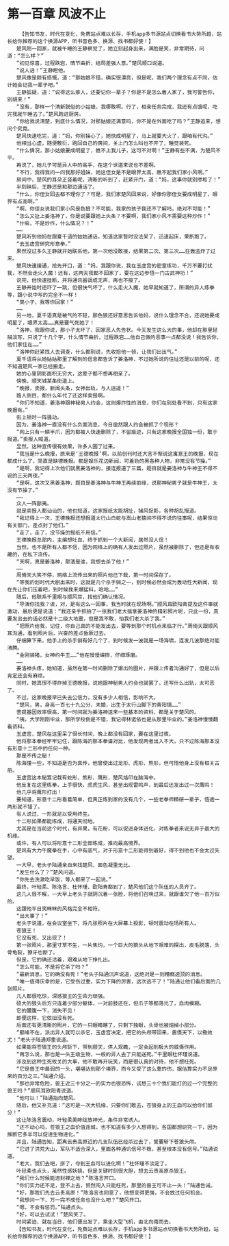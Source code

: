 # 第一百章 风波不止
        【告知书友，时代在变化，免费站点难以长存，手机app多书源站点切换看书大势所趋，站长给你推荐的这个换源APP，听书音色多、换源、找书都好使！】
       楚风刚一回家，就被午睡的王静察觉了，她立刻起身出来，满脸是笑，非常期待，问道：“怎么样？”
       “初见惊喜，过程跌宕，情节曲折，结局差强人意。”楚风顺口说道。
       “说人话！”王静瞪他。
       楚风像是颇有感慨，道：“那姑娘不错，确实很漂亮，但是呢，我们两个理念有点不同，估计她会记我一辈子吧。”
       王静狐疑，道：“说得这么瘆人，还要记你一辈子？你是不是怎么着人家了，我可警告你，别胡来！”
       “没有，那样一个清新脱俗的小姑娘，我哪敢啊。行了，相亲任务完成，我还有点饿呢，吃完我就午睡去了。”楚风跑进厨房。
       “你给我说清楚，到底什么情况，对那姑娘还满意吗，你不是在外面吃了吗？”王静追来，想问个究竟。
       楚风快速吃完，道：“妈，你别操心了，她快成明星了，马上就要大火了，跟咱有代沟。”
       他相当心虚，随便敷衍，跑回自己的房间，关上门怎么叫也不开了，睡觉装死。
       “什么情况，那小姑娘要成明星了，瞧不上我儿子，这可不对啊！”王静有些不满，为楚风不平。
       再说了，她儿子可是异人中的高手，在这个世道来说也不差啊。
       “不行，我得我问一问我那好姐妹，她这侄女是不是眼界太高，瞧不起我们家小风啊。”
       房间中，楚风的耳朵正竖着呢，清晰的听到了，赶紧开门，道：“妈，这事你就别掺和了！”
       半刻钟后，王静还是和那边通话了。
       “什么，你侄女回去都不理你了？可是，我们家楚风回来说，好像你那侄女要成明星了，眼界有点高啊。”
       “啊，你侄女说我们家小风是色狼？不可能，我家的孩子我还不了解吗，绝对不可能！”
       “怎么又扯上姜洛神了，你是说要跟她上头条？不要啊，我们家小风不需要这种炒作！”
       “什嘛，不是炒作，什么情况？！”
       ……
       楚风听到他妈在跟夏千语的姑姑通话，知道这家暂时没法呆了，迅速起床，果断跑了。
       “去玉虚宫研究形意拳。”
       果然没过多久王静就开始联系他，第一次他没敢接，结果第二次、第三次……狂轰滥炸了过来。
       楚风快速接通，抢先开口，道：“妈，我跟你说，我在玉虚宫的密室练功，千万不要打扰我，不然会走火入魔！还有，这两天我都不回家了，要在这边参悟一门古武神功！”
       说完，他快速挂断，并将通讯器调成无声，再也不接了。
       王静开始时还吓了一跳，但很快气坏了，什么走火入魔，她早就知道了，所谓的异人练拳等，跟小说中写的完全不一样！
       “臭小子，我等你回家！”
       ……
       另一地，夏千语真是被气的不轻，那色狼还好意思告诉他妈，说什么理念不合，还说她要成明星了，眼界太高……真是要气死她了！
       “洛神，我跟你说，那小子太坏了，回家恶人先告状。今天发生这么大的事，他却在那里轻描淡写，只说了十几个字，什么情节曲折，过程跌宕……他自己做的恶事一点都没说！我告诉你，他们家住在……”
       “洛神你赶紧找人去调查，什么都别说，先收拾他一顿，让我们出出气。”
       夏千语将从她姑姑那里了解到的信息都告诉了姜洛神，不过她所说的住址还是以前的呢，还不知道楚风一家已经搬走。
       她的心里阴影面积无穷大，这辈子都不想再相亲了。
       傍晚，顺天城某条街道上。
       “晚报，卖报，新闻头条，女神出轨，与人逍遥！”
       路人侧目，都什么年代了还这样卖报啊。
       “你们不知道，姜洛神跟神秘男人约会，这则爆炸性的消息，你们在别处看不到，只有这家晚报有。”
       街上顿时一阵骚动。
       因为，姜洛神一直没有什么负面消息，今日居然跟人约会被抓了个现形？
       “网上只有一鳞半爪，因为都被人快速删除了，不留痕迹，只有这家晚报全国独一份，敢于报道。”卖报人喊道。
       显然，这种宣传很有效果，许多人围了过来。
       “我当是什么晚报，原来是‘王德晚报’啊，以前创刊时还大言不惭说这寓意王的晚报，现在都成什么了，简直是缺德晚报。都是娱乐花边新闻，可着劲的黑各种人物，非常没有节操。”
       “是啊，我记得上次他们就黑姜洛神的，接连报道了三篇，题目就是姜洛神与牛神王不得不说的三天两夜。”
       “是啊，这次又黑姜洛神，题目是姜洛神与牛神王再续前缘，说那神秘男子就是牛神王，太没有节操了。”
       ……
       众人一阵鄙夷。
       就是卖报人都讪讪的，他也知道，这家报纸太能胡扯，捕风捉影，各种胡乱报道。
       “我记得上一次，王德晚报还想报道太行山白蛇与嵩山老猿间不得不说的往事呢，结果惊动有关部门，差点封了他们。”
       “走了，走了，没节操的报纸不用信。”
       王德晚报总部内，主编想吐血，终于抓到一个大新闻，居然没人信！
       当然，也不是所有人都不信，因为网络上的确有人发出过照片，虽然被删除了，但还是有收藏的，在私下流传。
       “天啊，真是姜洛神，那渣是谁，我想去杀了他！”
       ……
       周倚天大笑不停，网络上流传出来的照片他已下载，第一时间保存了。
       “等我的划时代大剧出来时，这就是几个杀手锏之一，到时候必然会成为轰动性大新闻，现在先让你们压着吧，到时候我来爆猛料，哈哈……”
       随后，他联系千里眼与顺风耳，找他们确认情况。
       “导演你找我？诶，对，是有这么一回事，我当时就在现场啊。”顺风耳欧阳青提及这件事就激动，最后更是说道：“我还亲手抓拍了一张我们老大擒拿姜洛神的精彩照片呢，只此一份，真要发出去的话必然是十二级大地震，但是我不敢，怕我们老大杀了我。”
       “把照片给我，记住，你自己真的不能发出去，要等到那个时机点来临才行。”周倚天跟顺风耳沟通，看到照片后，兴奋的差点昏厥过去。
       仔细算下来，他手上的杀手锏有好几个了，到时候发一波就是一场海啸，连发几波那绝对能沸腾。
       “金刚骑猪，女神约牛王……”他在慢慢编排，仔细琢磨。
       ……
       姜洛神头疼，她知道，虽然在第一时间删除了爆出的图片，并跟上传者沟通好了，但是以后肯定还会有麻烦。
       同时，她真恨不得炸掉王德晚报，说她跟神秘男人约会也就罢了，还写什么出轨，太可恶了。
       不过，这家晚报早已失去公信力，没有多少人相信，影响不大。
       “楚风，男，身高一百七十九公分，未婚，出生于太行山脚下的青阳镇……”
       菩提基因效率很高，第一时间就为姜洛神送来一些基本的资料，都是关于楚风的。
       “咦，大学刚刚毕业，那所学校倒是不错，我记得林诺依也是从那里毕业的。”姜洛神慢慢翻看资料。
       玉虚宫，楚风在这里呆了很长时间，晚上都没有回家，要在这里过夜。
       他将那本拳经牢牢记住，跟陈海的那本拳谱对比，他发现两者出入不大，只不过陈海那本没有形意十二形中的任何一种。
       那是不传之秘！
       陈海懂一些，不知道是否为真传，他曾使出过龙形、虎形、熊形，但可惜他身上没有相关古册。
       玉虚宫这本秘笈记载有蛇形、熊形、鹰形，楚风烙印在脑海中。
       他反复在这里练拳，上手很快，虎虎生风，甚至出现雷鸣声，到最后还发出过一次鹰鸣！
       他几乎将鹰形打出！
       要知道，形意十二形看着简单，但真正练到家的没有几个，一些老拳师精研一辈子，悟透一两形就不错了。
       有人说过，一形就足以受用终生。
       十二形如果都能练成，将通天彻地。
       尤其是在当前这个时代，有异果，有花粉，可以促进身体进化，对练拳者来说无异于最大的机缘。
       或许，有人可以将形意十二形全部练成，推向最高境界。
       楚风有大力牛魔拳在手，心中有底气，对于形意十二形能得到最好，得不到他也不会太过失望。
       一大早，老头子陆通亲自来找楚风，面色凝重无比。
       “发生什么了？”楚风问道。
       “你先去洗漱吃早饭，等人都来了一起说。”
       最终，叶轻柔、陈洛言、杜怀瑾、欧阳青都到了，楚风他们这个队伍的人员齐了。
       这几人很不解，一大早上老头子就阴沉着一张脸，将他们召唤过来，就跟谁欠了他一百万似的。
       这跟他平日笑眯眯的风格完全不相符。
       “出大事了！”
       老头子说道，在会议室坐下，将几张照片在大屏幕上投影，顿时震动在场所有人。
       苍狼王！
       它没有死，又出现了！
       第一张照片，那里寸草不生，一片焦灼，一个巨大的狼头从地下艰难的探出，皮毛脱落，头骨龟裂，獠牙也断了。
       但是，它的确还活着，艰难从地下挣扎出。
       “怎么可能，不是将它杀了吗？”
       “最新消息，它的确没有死！”老头子陆通沉声说道，这绝对是一则糟糕透顶的消息。
       “唯一值得庆幸的是，它受伤过重，实力下降的厉害，这次逃不了！”陆通让他们看后面的几张照片。
       几人都很吃惊，深感狼王的生命力顽强。
       硕大的狼头后方只连着少部分躯体，一对前肢还在，但爪子等都落光了，血肉模糊。
       它的腰腹一下，消失不见！
       即便这样，它依旧没有死。
       后面还有更清晰的照片，它的一只眼睛瞎了，只剩下独眼，头骨也被熔掉小部分。
       “巅峰不在，派出异人就可以杀它，玉虚宫决定，把它的头颅带回来，震慑天下，以儆效尤！”老头子陆通郑重说道。
       如果能将苍狼王的头颅斩下，带到顺天，供人观瞻，一定会起到极大的威慑作用。
       “再怎么说，那也是一头王级生物，一般的异人去了只能送死。”千里眼杜怀瑾说道。
       涉及到这种生死攸关的大事，他不敢再开玩笑，而是很认真的对待，他不想枉死。
       “它是兽王中最弱的一头，堪堪达到那个境界，而今又受了这么重的伤，据估算实力不足原来的百分之三。”陆通介绍。
       “那也非常危险，兽王近三十分之一的实力也很恐怖，试想三十个我们能打的过一个完整的兽王吗？”顺风耳欧阳青说道。
       “他可以！”陆通指向楚风。
       随后，他又补充道：“这可是一次大机缘，只要你们敢去，苍狼身上的王血可以给你们部分！”
       这让陈洛言震动，叶轻柔美眸绽放神光，条件非常诱人。
       “还不动心吗，苍狼王之血价值连城，也不知道有多少人想得到，各国都想研究一下，因为推断它多半可以促进生物进化。”
       并且，陆通告知，距离云贵高原近的几支队伍已经杀过去了，誓要斩下苍狼头颅。
       “它进了洪荒大山，军队不适合深入，里面各种通讯信号不稳，甚至根本没有信号。”陆通说道。
       “老大，我们去吧，拼了，夺到王血可以进化啊！”杜怀瑾不淡定了。
       叶轻柔也点头，虽然性感妖娆，但是关键时刻很大胆，想去云贵高原杀狼王。
       “我们什么时候能进封禅之地？”陈洛言开口。
       “你们实力还不足，登不上去，贸然闯入只能枉死，那里的兽王可不止一头！”陆通告诫。
       “好，那我们先去云贵高原！”陈洛言也同意了，他想变得更强，不会放过任何机会。
       “我想问一下，万一完不成任务也没什么吧？”楚风开口。
       “嗯，不会有惩罚。”陆通点头。
       “好，可以去试试！”楚风笑了。
       时间紧迫，就在当日，他们便出发了，乘坐大型飞机，由北向南而去。
       【告知书友，时代在变化，免费站点难以长存，手机app多书源站点切换看书大势所趋，站长给你推荐的这个换源APP，听书音色多、换源、找书都好使！】
